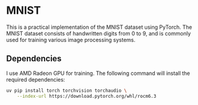 # MNIST

This is a practical implementation of the MNIST dataset using PyTorch. The MNIST dataset consists of handwritten digits from 0 to 9, and is commonly used for training various image processing systems.

## Dependencies

I use AMD Radeon GPU for training. The following command will install the required dependencies:

```bash
uv pip install torch torchvision torchaudio \
    --index-url https://download.pytorch.org/whl/rocm6.3
```
